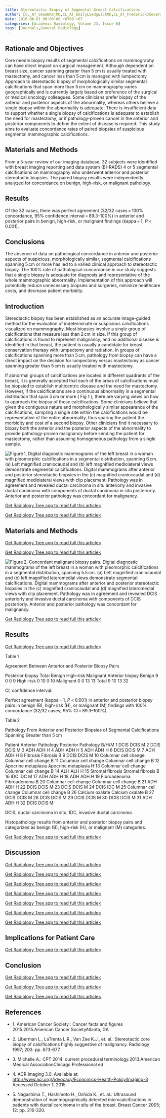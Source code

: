 ```yaml
---
title: Stereotactic Biopsy of Segmental Breast Calcifications
author: [CL_AT_SeanDRajMD,CL_AT_EmilyLSedgwickMD,CL_AT_FrederickJSeversMD,CL_AT_SusanGHilsenbeckPhD,CL_AT_TaoWangPhD,CL_AT_KarlaASepulvedaMD]
date: 2016-06-01 00:00:00 +0700 +07
categories: [Academic Radiology, Volume 23, Issue 6]
tags: [Journals,General Radiology]
---
```

## Rationale and Objectives

Core needle biopsy results of segmental calcifications on mammography can have direct impact on surgical management. Although dependent on breast size, cancer spanning greater than 5 cm is usually treated with mastectomy, and cancer less than 5 cm is managed with lumpectomy. Approach to stereotactic biopsy of morphologically similar segmental calcifications that span more than 5 cm on mammography varies geographically and is currently largely based on preference of the surgical or medical oncology colleagues. Some clinicians prefer biopsy of the anterior and posterior aspects of the abnormality, whereas others believe a single biopsy within the abnormality is adequate. There is insufficient data to support whether a single biopsy of calcifications is adequate to establish the need for mastectomy, or if pathology-proven cancer in the anterior and posterior components to define the extent of disease is required. This study aims to evaluate concordance rates of paired biopsies of suspicious segmental mammographic calcifications.

## Materials and Methods

From a 5-year review of our imaging database, 32 subjects were identified with breast imaging reporting and data system (BI-RADS) 4 or 5 segmental calcifications on mammography who underwent anterior and posterior stereotactic biopsies. The paired biopsy results were independently analyzed for concordance on benign, high-risk, or malignant pathology.

## Results

Of the 32 cases, there was perfect agreement (32/32 cases = 100% concordance, 95% confidence interval = 89.3–100%) in anterior and posterior pairs in benign, high-risk, or malignant findings (kappa = 1, _P_ < 0.001).

## Conclusions

The absence of data on pathological concordance in anterior and posterior aspects of suspicious, morphologically similar, segmental calcifications spanning 5 cm or more has led to a varied clinical approach to stereotactic biopsy. The 100% rate of pathological concordance in our study suggests that a single biopsy is adequate for diagnosis and representative of the whole mammographic abnormality. Implementation of this approach will potentially reduce unnecessary biopsies and surgeries, minimize healthcare costs, and decrease patient morbidity.

## Introduction

Stereotactic biopsy has been established as an accurate image-guided method for the evaluation of indeterminate or suspicious calcifications visualized on mammography. Most biopsies involve a single group of calcifications that measure less than 2 cm in size. If this group of calcifications is found to represent malignancy, and no additional disease is identified in that breast, the patient is usually a candidate for breast conservation therapy with lumpectomy and radiation. In groups of calcifications spanning more than 5 cm, pathology from biopsy can have a direct impact on the decision for lumpectomy versus mastectomy as cancer spanning greater than 5 cm is usually treated with mastectomy.

If abnormal groups of calcifications are located in different quadrants of the breast, it is generally accepted that each of the areas of calcifications must be biopsied to establish multicentric disease and the need for mastectomy. However, if the calcifications are a continuous abnormality in a segmental distribution that span 5 cm or more (  Fig 1 ), there are varying views on how to approach the biopsy of these calcifications. Some clinicians believe that given the contiguous nature and morphologically similar appearance of the calcifications, sampling a single site within the calcifications would be representative of the entire abnormality, thus sparing the patient the morbidity and cost of a second biopsy. Other clinicians find it necessary to biopsy both the anterior and the posterior aspects of the abnormality to provide pathology-proven malignancy before sending the patient for mastectomy, rather than assuming homogeneous pathology from a single sample.

![Figure 1, Digital diagnostic mammograms of the left breast in a woman with pleomorphic calcifications in a segmental distribution, spanning 6 cm. (a) Left magnified craniocaudal and (b) left magnified mediolateral views demonstrate segmental calcifications. Digital mammograms after anterior and posterior stereotactic biopsies in the (c) magnified craniocaudal and (d) magnified mediolateral views with clip placement. Pathology was in agreement and revealed ductal carcinoma in situ anteriorly and invasive ductal carcinoma with components of ductal carcinoma in situ posteriorly. Anterior and posterior pathology was concordant for malignancy.](https://storage.googleapis.com/dl.dentistrykey.com/clinical/StereotacticBiopsyofSegmentalBreastCalcifications/0_1s20S1076633216000660.jpg)

[Get Radiology Tree app to read full this article<](https://clinicalpub.com/app)

[Get Radiology Tree app to read full this article<](https://clinicalpub.com/app)

## Materials and Methods

[Get Radiology Tree app to read full this article<](https://clinicalpub.com/app)

[Get Radiology Tree app to read full this article<](https://clinicalpub.com/app)

![Figure 2, Concordant malignant biopsy pairs. Digital diagnostic mammograms of the left breast in a woman with pleomorphic calcifications in a segmental distribution, spanning 5.5 cm. (a) Left magnified craniocaudal and (b) left magnified lateromedial views demonstrate segmental calcifications. Digital mammograms after anterior and posterior stereotactic biopsies in the (c) magnified craniocaudal and (d) magnified lateromedial views with clip placement. Pathology was in agreement and revealed DCIS anteriorly and invasive ductal carcinoma with components of DCIS posteriorly. Anterior and posterior pathology was concordant for malignancy.](https://storage.googleapis.com/dl.dentistrykey.com/clinical/StereotacticBiopsyofSegmentalBreastCalcifications/1_1s20S1076633216000660.jpg)

[Get Radiology Tree app to read full this article<](https://clinicalpub.com/app)

## Results

[Get Radiology Tree app to read full this article<](https://clinicalpub.com/app)

Table 1


Agreement Between Anterior and Posterior Biopsy Pairs


Posterior biopsy Total Benign High-risk Malignant Anterior biopsy Benign 9 0 0 9 High-risk 0 10 0 10 Malignant 0 0 13 13 Total 9 10 13 32

CI, confidence interval.


Perfect agreement (kappa = 1, _P_ < 0.001) in anterior and posterior biopsy pairs in benign (B), high-risk (H), or malignant (M) findings with 100% concordance (32/32 cases; 95% CI = 89.3–100%).


Table 2


Pathology From Anterior and Posterior Biopsies of Segmental Calcifications Spanning Greater than 5 cm


Patient Anterior Pathology Posterior Pathology B/H/M 1 DCIS DCIS M 2 DCIS DCIS M 3 ADH ADH H 4 ADH ADH H 5 ADH ADH H 6 DCIS DCIS M 7 ADH ADH H 8 Fibrosis Fibrosis B 9 DCIS DCIS M 10 Columnar cell change Columnar cell change B 11 Columnar cell change Columnar cell change B 12 Apocrine metaplasia Apocrine metaplasia H 13 Columnar cell change Columnar cell change B 14 ALH ALH H 15 Stromal fibrosis Stromal fibrosis B 16 IDC IDC M 17 ADH ADH H 18 ADH ADH H 19 Fibroadenoma Fibroadenoma B 20 Columnar cell change Columnar cell change B 21 ADH ADH H 22 DCIS DCIS M 23 DCIS DCIS M 24 DCIS IDC M 25 Columnar cell change Columnar cell change B 26 Calcium oxalate Calcium oxalate B 27 DCIS DCIS M 28 DCIS DCIS M 29 DCIS DCIS M 30 DCIS DCIS M 31 ADH ADH H 32 DCIS DCIS M

DCIS, ductal carcinoma in situ; IDC, invasive ductal carcinoma.


Histopathology results from anterior and posterior biopsy pairs and categorized as benign (B), high-risk (H), or malignant (M) categories.


[Get Radiology Tree app to read full this article<](https://clinicalpub.com/app)

## Discussion

[Get Radiology Tree app to read full this article<](https://clinicalpub.com/app)

[Get Radiology Tree app to read full this article<](https://clinicalpub.com/app)

[Get Radiology Tree app to read full this article<](https://clinicalpub.com/app)

[Get Radiology Tree app to read full this article<](https://clinicalpub.com/app)

[Get Radiology Tree app to read full this article<](https://clinicalpub.com/app)

[Get Radiology Tree app to read full this article<](https://clinicalpub.com/app)

[Get Radiology Tree app to read full this article<](https://clinicalpub.com/app)

## Implications for Patient Care

[Get Radiology Tree app to read full this article<](https://clinicalpub.com/app)

## Conclusion

[Get Radiology Tree app to read full this article<](https://clinicalpub.com/app)

[Get Radiology Tree app to read full this article<](https://clinicalpub.com/app)

[Get Radiology Tree app to read full this article<](https://clinicalpub.com/app)

## References

- 1\. American Cancer Society : Cancer facts and figures 2015.2015.American Cancer SocietyAtlanta, GA


- 2\. Liberman L., LaTrenta L.R., Van Zee K.J., et. al.: Stereotactic core biopsy of calcifications highly suggestive of malignancy. Radiology 1997; 203: pp. 673-677.


- 3\. Michelle A.: CPT 2014: current procedural terminology.2013.American Medical AssociationChicago Professional ed


- 4\.  ACR Imaging 3.0. Available at: http://www.acr.org/Advocacy/Economics-Health-Policy/Imaging-3 Accessed October 1, 2015


- 5\. Nagashima T., Hashimoto H., Oshida K., et. al.: Ultrasound demonstration of mammographically detected microcalcifications in patients with ductal carcinoma in situ of the breast. Breast Cancer 2005; 12: pp. 216-220.
